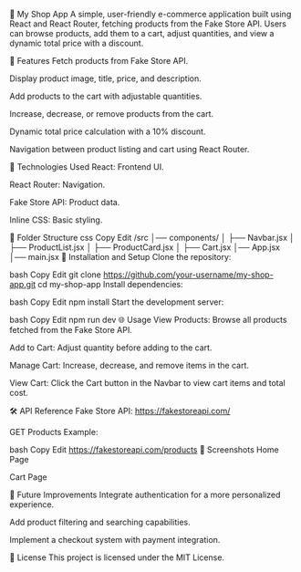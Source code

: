 
🛒 My Shop App
A simple, user-friendly e-commerce application built using React and React Router, fetching products from the Fake Store API. Users can browse products, add them to a cart, adjust quantities, and view a dynamic total price with a discount.

📑 Features
Fetch products from Fake Store API.

Display product image, title, price, and description.

Add products to the cart with adjustable quantities.

Increase, decrease, or remove products from the cart.

Dynamic total price calculation with a 10% discount.

Navigation between product listing and cart using React Router.

🔧 Technologies Used
React: Frontend UI.

React Router: Navigation.

Fake Store API: Product data.

Inline CSS: Basic styling.

📂 Folder Structure
css
Copy
Edit
/src
│── components/
│   ├── Navbar.jsx
│   ├── ProductList.jsx
│   ├── ProductCard.jsx
│   ├── Cart.jsx
│── App.jsx
│── main.jsx
🚀 Installation and Setup
Clone the repository:

bash
Copy
Edit
git clone https://github.com/your-username/my-shop-app.git
cd my-shop-app
Install dependencies:

bash
Copy
Edit
npm install
Start the development server:

bash
Copy
Edit
npm run dev
🌐 Usage
View Products: Browse all products fetched from the Fake Store API.

Add to Cart: Adjust quantity before adding to the cart.

Manage Cart: Increase, decrease, and remove items in the cart.

View Cart: Click the Cart button in the Navbar to view cart items and total cost.

🛠️ API Reference
Fake Store API: https://fakestoreapi.com/

GET Products Example:

bash
Copy
Edit
https://fakestoreapi.com/products
📸 Screenshots
Home Page

Cart Page

🤖 Future Improvements
Integrate authentication for a more personalized experience.

Add product filtering and searching capabilities.

Implement a checkout system with payment integration.

📄 License
This project is licensed under the MIT License.



